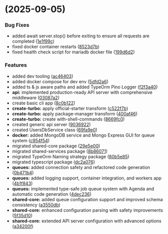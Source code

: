 #  (2025-09-05)


### Bug Fixes

* added await server.stop() before exiting to ensure all requests are completed ([1e1f99c](https://github.com/Project-Memshelf/memshelf-mono/commit/1e1f99cfb01f4c64a8cd0a8883005db414820d9f))
* fixed docker container restarts ([8523d7b](https://github.com/Project-Memshelf/memshelf-mono/commit/8523d7bbe4c060e6deb2e276beffb4811dc17038))
* fixed health check script for mariadb docker file ([199d6d2](https://github.com/Project-Memshelf/memshelf-mono/commit/199d6d2583ebf115772c476bacb9f919ca60c9bd))


### Features

* added dev tooling ([ac46403](https://github.com/Project-Memshelf/memshelf-mono/commit/ac4640325cd5c764ec386d1e7857256a47efa968))
* added docker compose for dev env ([5dfd2a6](https://github.com/Project-Memshelf/memshelf-mono/commit/5dfd2a6dc8860c895cb04da252a58374185ec992))
* added ts & js aware paths and added TypeOrm Pino Logger ([f2f3a40](https://github.com/Project-Memshelf/memshelf-mono/commit/f2f3a407906b094acfcef0fdbf71bca5150af47f))
* **api:** implemented production-ready API server with comprehensive middleware ([03087a2](https://github.com/Project-Memshelf/memshelf-mono/commit/03087a251f27fc97dac6b7aba9ef0bae6c3bde0e))
* create basic cli app ([8c0b122](https://github.com/Project-Memshelf/memshelf-mono/commit/8c0b1221161c20710bcb56c364fd7aaccc6faf87))
* **create-turbo:** apply official-starter transform ([c522f7b](https://github.com/Project-Memshelf/memshelf-mono/commit/c522f7b7505d683415c4e84cdb55858158550f2f))
* **create-turbo:** apply package-manager transform ([400af46](https://github.com/Project-Memshelf/memshelf-mono/commit/400af46397988f55237d68d05438e4e3d4785818))
* **create-turbo:** create with-shell-commands ([8669fc0](https://github.com/Project-Memshelf/memshelf-mono/commit/8669fc0cfe0c386ea19c27209ab89c42f97155ca))
* created generic api server ([9036922](https://github.com/Project-Memshelf/memshelf-mono/commit/903692264d811d78ec20e651ca940fd4b1902b53))
* created UsersDbService class ([69fa9e0](https://github.com/Project-Memshelf/memshelf-mono/commit/69fa9e0c6857167588076ad69e0287aae7986f20))
* **docker:** added MongoDB service and Mongo Express GUI for queue system ([c954f54](https://github.com/Project-Memshelf/memshelf-mono/commit/c954f54b32aca0f1daa2432b4875a5e79cec6822))
* migrated shared-core package ([29e5e00](https://github.com/Project-Memshelf/memshelf-mono/commit/29e5e00d692adbe3bdcfdb056b1090def36ce5bd))
* migrated shared-services package ([8b86071](https://github.com/Project-Memshelf/memshelf-mono/commit/8b860713655a70db489e0eaa703323945a1228a0))
* migrated TypeOrm Naming strategy package ([80b5e85](https://github.com/Project-Memshelf/memshelf-mono/commit/80b5e85b657ad78c4d536ee4a1f114854af44908))
* migrated typescript package ([dc2a076](https://github.com/Project-Memshelf/memshelf-mono/commit/dc2a07608bd81a7c2c6b54656c80021cedcda62c))
* **queues:** added connection safety and refactored code generation ([0b471b4](https://github.com/Project-Memshelf/memshelf-mono/commit/0b471b4583bb82f3a9bc716f7e9ab80c6c657798))
* **queues:** added logging support, container integration, and workers app ([4b1f843](https://github.com/Project-Memshelf/memshelf-mono/commit/4b1f843ce043de397f7d66b167f6baeadbc729ec))
* **queues:** implemented type-safe job queue system with Agenda and automatic code generation ([4dec236](https://github.com/Project-Memshelf/memshelf-mono/commit/4dec236f5fb3de304e487f31e8f28791c66e8989))
* **shared-core:** added queue configuration support and improved schema consistency ([a3550db](https://github.com/Project-Memshelf/memshelf-mono/commit/a3550db094e6daf536982d90146c9c4fdb768a70))
* **shared-core:** enhanced configuration parsing with safety improvements ([5f35d10](https://github.com/Project-Memshelf/memshelf-mono/commit/5f35d10099593e8452168b72ad76381b0d89e75b))
* **shared-core:** extended API server configuration with advanced options ([a34200f](https://github.com/Project-Memshelf/memshelf-mono/commit/a34200f3ce4ef3c92fda47c4caed2885e0b2f2f3))



